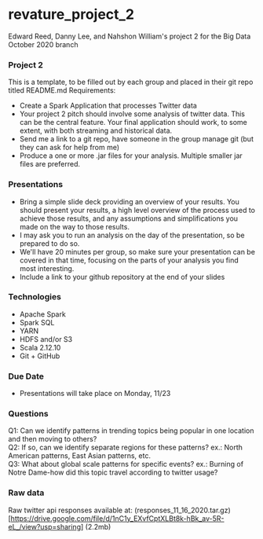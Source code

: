 # revature_project_2
Edward Reed, Danny Lee, and Nahshon William's project 2 for the Big Data October 2020 branch


### Project 2
This is a template, to be filled out by each group and placed in their git repo titled README.md
Requirements:
- Create a Spark Application that processes Twitter data
- Your project 2 pitch should involve some analysis of twitter data.  This can be the central feature.  Your final application should work, to some extent, with both streaming and historical data.
- Send me a link to a git repo, have someone in the group manage git (but they can ask for help from me)
- Produce a one or more .jar files for your analysis.  Multiple smaller jar files are preferred.

### Presentations
- Bring a simple slide deck providing an overview of your results.  You should present your results, a high level overview of the process used to achieve those results, and any assumptions and simplifications you made on the way to those results.
- I may ask you to run an analysis on the day of the presentation, so be prepared to do so.
- We'll have 20 minutes per group, so make sure your presentation can be covered in that time, focusing on the parts of your analysis you find most interesting.
- Include a link to your github repository at the end of your slides

### Technologies
- Apache Spark
- Spark SQL
- YARN
- HDFS and/or S3
- Scala 2.12.10
- Git + GitHub

### Due Date
- Presentations will take place on Monday, 11/23

### Questions
Q1: Can we identify patterns in trending topics being popular in one location and then moving to others?  
Q2: If so, can we identify separate regions for these patterns? ex.: North American patterns, East Asian patterns, etc.  
Q3: What about global scale patterns for specific events? ex.: Burning of Notre Dame-how did this topic travel according to twitter usage?  

### Raw data
Raw twitter api responses available at: (responses_11_16_2020.tar.gz)[https://drive.google.com/file/d/1nC1y_EXvfCptXLBt8k-hBk_av-5R-eL_/view?usp=sharing] (2.2mb)
